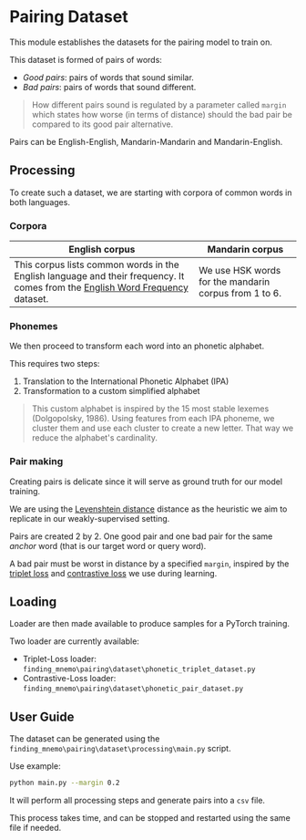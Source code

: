 # Pairing Dataset

This module establishes the datasets for the pairing model to train on.

This dataset is formed of pairs of words:
- *Good pairs*: pairs of words that sound similar. 
- *Bad pairs*: pairs of words that sound different. 

> How different pairs sound is regulated by a parameter called `margin` which states how worse (in terms of distance) should the bad pair be compared to its good pair alternative.

Pairs can be English-English, Mandarin-Mandarin and Mandarin-English.

## Processing

To create such a dataset, we are starting with corpora of common words in both languages.

### Corpora

|  English corpus | Mandarin corpus  |
|---|---|
|  This corpus lists common words in the English language and their frequency. It comes from the [English Word Frequency](https://www.kaggle.com/datasets/rtatman/english-word-frequency) dataset. |  We use HSK words for the mandarin corpus from 1 to 6. |

### Phonemes

We then proceed to transform each word into an phonetic alphabet.

This requires two steps:
1. Translation to the International Phonetic Alphabet (IPA)
2. Transformation to a custom simplified alphabet

> This custom alphabet is inspired by the 15 most stable lexemes (Dolgopolsky, 1986). Using features from each IPA phoneme, we cluster them and use each cluster to create a new letter. That way we reduce the alphabet's cardinality.

### Pair making

Creating pairs is delicate since it will serve as ground truth for our model training.

We are using the [Levenshtein distance](https://en.wikipedia.org/wiki/Levenshtein_distance) distance as the heuristic we aim to replicate in our weakly-supervised setting.

Pairs are created 2 by 2. One good pair and one bad pair for the same *anchor* word (that is our target word or query word).

A bad pair must be worst in distance by a specified `margin`, inspired by the [triplet loss](https://en.wikipedia.org/wiki/Triplet_loss) and [contrastive loss](https://lilianweng.github.io/posts/2021-05-31-contrastive/) we use during learning.

## Loading

Loader are then made available to produce samples for a PyTorch training. 

Two loader are currently available: 
- Triplet-Loss loader: `finding_mnemo\pairing\dataset\phonetic_triplet_dataset.py`
- Contrastive-Loss loader: `finding_mnemo\pairing\dataset\phonetic_pair_dataset.py`

## User Guide

The dataset can be generated using the `finding_mnemo\pairing\dataset\processing\main.py` script.

Use example: 
```bash
python main.py --margin 0.2
```

It will perform all processing steps and generate pairs into a `csv` file. 

This process takes time, and can be stopped and restarted using the same file if needed.
